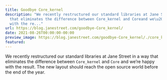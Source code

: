 ```yaml
---
title: Goodbye Core_kernel
description: "We recently restructured our standard libraries at Jane Street in away
  that eliminates the difference between Core_kernel and Coreand we\u2019re happy
  with the re..."
url: https://blog.janestreet.com/goodbye-Core_kernel/
date: 2021-08-26T00:00:00-00:00
preview_image: https://blog.janestreet.com/goodbye-Core_kernel/./core_kernel.png
featured:
---
```


<p>We recently restructured our standard libraries at Jane Street in a
way that eliminates the difference between <code class="highlighter-rouge">Core_kernel</code> and <code class="highlighter-rouge">Core</code>
and we&rsquo;re happy with the result. The new layout should reach the open
source world before the end of the year.</p>


